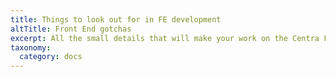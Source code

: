 ```yaml
---
title: Things to look out for in FE development
altTitle: Front End gotchas
excerpt: All the small details that will make your work on the Centra Front End easier
taxonomy:
  category: docs
---
```


